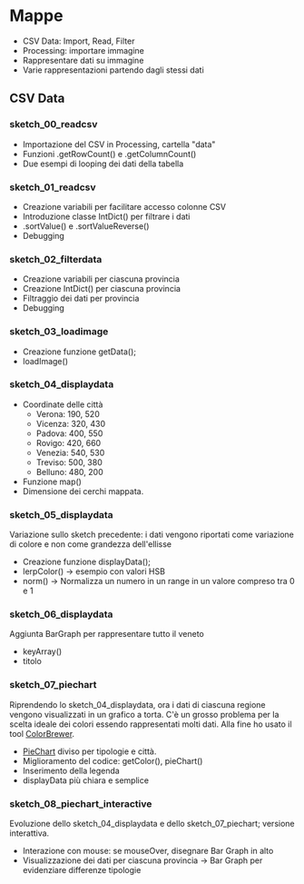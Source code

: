 # Mappe

* CSV Data: Import, Read, Filter
* Processing: importare immagine
* Rappresentare dati su immagine
* Varie rappresentazioni partendo dagli stessi dati

## CSV Data

### sketch_00_readcsv
* Importazione del CSV in Processing, cartella "data"
* Funzioni .getRowCount() e .getColumnCount()
* Due esempi di looping dei dati della tabella

### sketch_01_readcsv
* Creazione variabili per facilitare accesso colonne CSV
* Introduzione classe IntDict() per filtrare i dati
* .sortValue() e .sortValueReverse()
* Debugging

### sketch_02_filterdata
* Creazione variabili per ciascuna provincia
* Creazione IntDict() per ciascuna provincia
* Filtraggio dei dati per provincia
* Debugging

### sketch_03_loadimage
* Creazione funzione getData();
* loadImage()

### sketch_04_displaydata
* Coordinate delle città
  * Verona: 190, 520
  * Vicenza: 320, 430
  * Padova: 400, 550
  * Rovigo: 420, 660
  * Venezia: 540, 530
  * Treviso: 500, 380
  * Belluno: 480, 200
* Funzione map()
* Dimensione dei cerchi mappata.

### sketch_05_displaydata
Variazione sullo sketch precedente: i dati vengono riportati come variazione di colore e non come grandezza dell'ellisse
* Creazione funzione displayData();
* lerpColor() -> esempio con valori HSB
* norm() -> Normalizza un numero in un range in un valore compreso tra 0 e 1

### sketch_06_displaydata
Aggiunta BarGraph per rappresentare tutto il veneto
* keyArray()
* titolo

### sketch_07_piechart
Riprendendo lo sketch_04_displaydata, ora i dati di ciascuna regione vengono visualizzati in un grafico a torta. C'è un grosso problema per la scelta ideale dei colori essendo rappresentati molti dati. Alla fine ho usato il tool [ColorBrewer](http://colorbrewer2.org).
* [PieChart](https://processing.org/examples/piechart.html) diviso per tipologie e città.
* Miglioramento del codice: getColor(), pieChart()
* Inserimento della legenda
* displayData più chiara e semplice

### sketch_08_piechart_interactive
Evoluzione dello sketch_04_displaydata e dello sketch_07_piechart; versione interattiva.
* Interazione con mouse: se mouseOver, disegnare Bar Graph in alto
* Visualizzazione dei dati per ciascuna provincia -> Bar Graph per evidenziare differenze tipologie
